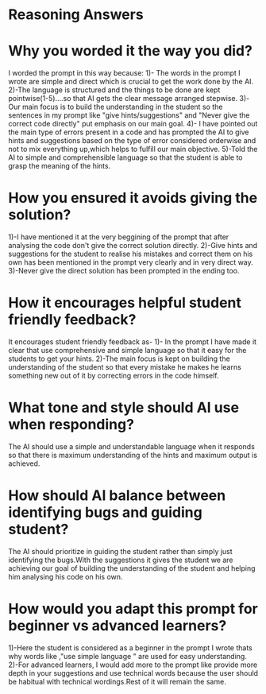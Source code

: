 # Reasoning Answers
# Why you worded it the way you did?
I worded the prompt in this way because:
1)- The words in the prompt I wrote are simple and direct which is crucial to get the work done by the AI.
2)-The language is structured and the things to be done are kept pointwise(1-5)....so that AI gets the clear message arranged stepwise.
3)-Our main focus is to build the understanding in the student so the sentences in my prompt like "give hints/suggestions" and "Never give the correct code directly" put emphasis on our main goal.
4)- I have pointed out the main type of errors present in a code and has prompted the AI to give hints and suggestions based on the type of error considered orderwise and not to mix everything up,which helps to fulfill our main objective.
5)-Told the AI  to simple and comprehensible language so that the student is able to grasp the meaning of the hints.
# How you ensured it avoids giving the solution?
1)-I have mentioned it at the very beggining of the prompt that after analysing the code don't give the correct solution directly.
2)-Give hints and suggestions for the student to realise his mistakes and correct them on his own has been mentioned in the prompt very clearly and in very direct way.
3)-Never give the direct solution has been prompted in the ending too.
# How it encourages helpful student friendly feedback?
It encourages student friendly feedback as-
1)- In the prompt I have made it clear that use comprehensive and simple language so that it easy for the students to get your hints.
2)-The main focus is kept on building the understanding of the student so that every mistake he makes he learns something new out of it by correcting errors in the code himself.
# What tone and style should AI use when responding?
The AI should use a simple and understandable language when it responds so that there is maximum understanding of the hints and maximum output is achieved.
# How should AI balance between identifying bugs and guiding student?
The AI should prioritize in guiding the student rather than simply just identifying the bugs.With the suggestions it gives the student we are achieving our goal of building the understanding of the student and helping him analysing his code on his own.
# How would you adapt this prompt for beginner vs advanced learners?
1)-Here the student is considered as a beginner in the prompt I wrote thats why words like ,"use simple language " are used for easy understanding.
2)-For advanced learners, I would add more to the prompt like provide more depth in your suggestions and use technical words because the user should be habitual with technical wordings.Rest of it will remain the same.
